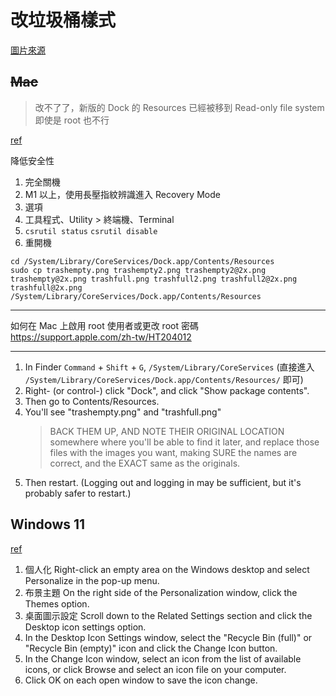 # 改垃圾桶樣式

[圖片來源](https://mobile.twitter.com/kk19940324/status/1603719824911110146)

## ~~Mac~~

> 改不了了，新版的 Dock 的 Resources 已經被移到 Read-only file system
> 即使是 root 也不行

[ref](https://discussions.apple.com/thread/1853381)

降低安全性

1. 完全關機
1. M1 以上，使用長壓指紋辨識進入 Recovery Mode
1. 選項
1. 工具程式、Utility > 終端機、Terminal 
1. `csrutil status` `csrutil disable`
1. 重開機

```shell
cd /System/Library/CoreServices/Dock.app/Contents/Resources
sudo cp trashempty.png trashempty2.png trashempty2@2x.png trashempty@2x.png trashfull.png trashfull2.png trashfull2@2x.png trashfull@2x.png /System/Library/CoreServices/Dock.app/Contents/Resources
```

---

如何在 Mac 上啟用 root 使用者或更改 root 密碼
https://support.apple.com/zh-tw/HT204012

---

1. In Finder `Command` + `Shift` + `G`, `/System/Library/CoreServices` (直接進入 `/System/Library/CoreServices/Dock.app/Contents/Resources/` 即可)
1. Right- (or control-) click "Dock", and click "Show package contents".
1. Then go to Contents/Resources.
1. You'll see "trashempty.png" and "trashfull.png"
    > BACK THEM UP, AND NOTE THEIR ORIGINAL LOCATION somewhere where you'll be able to find it later, and replace those files with the images you want, making SURE the names are correct, and the EXACT same as the originals.
1. Then restart. (Logging out and logging in may be sufficient, but it's probably safer to restart.)

## Windows 11

[ref](https://www.computerhope.com/issues/ch001021.htm#win11)

1. 個人化 Right-click an empty area on the Windows desktop and select Personalize in the pop-up menu.
1. 布景主題 On the right side of the Personalization window, click the Themes option.
1. 桌面圖示設定 Scroll down to the Related Settings section and click the Desktop icon settings option.
1. In the Desktop Icon Settings window, select the "Recycle Bin (full)" or "Recycle Bin (empty)" icon and click the Change Icon button.
1. In the Change Icon window, select an icon from the list of available icons, or click Browse and select an icon file on your computer.
1. Click OK on each open window to save the icon change.

